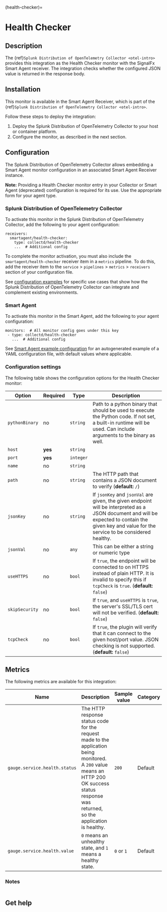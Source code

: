 (health-checker)=

# Health Checker

<meta name="description" content="Use this Splunk Observability Cloud integration for the Health Checker monitor. See benefits, install, configuration, and metrics">

## Description

The {ref}`Splunk Distribution of OpenTelemetry Collector <otel-intro>` provides this integration as the Health Checker monitor with the SignalFx Smart Agent receiver. The integration checks whether the configured JSON value is returned in the response body.

## Installation

This monitor is available in the Smart Agent Receiver, which is part of the {ref}`Splunk Distribution of OpenTelemetry Collector <otel-intro>`.

Follow these steps to deploy the integration:

1. Deploy the Splunk Distribution of OpenTelemetry Collector to your host or container platform.
2. Configure the monitor, as described in the next section.

## Configuration

The Splunk Distribution of OpenTelemetry Collector allows embedding a Smart Agent monitor configuration in an associated Smart Agent Receiver instance.

**Note:** Providing a Health Checker monitor entry in your Collector or Smart Agent (deprecated) configuration is required for its use. Use the appropriate form for your agent type.

### Splunk Distribution of OpenTelemetry Collector

To activate this monitor in the Splunk Distribution of OpenTelemetry Collector, add the following to your agent configuration:

```
receivers:
  smartagent/health-checker:
    type: collectd/health-checker
    ...  # Additional config
```

To complete the monitor activation, you must also include the `smartagent/health-checker` receiver item in a `metrics` pipeline. To do this, add the receiver item to the `service` > `pipelines` > `metrics` > `receivers` section of your configuration file.

See <a href="https://github.com/signalfx/splunk-otel-collector/tree/main/examples" target="_blank">configuration examples</a> for specific use cases that show how the Splunk Distribution of OpenTelemetry Collector can integrate and complement existing environments.

### Smart Agent

To activate this monitor in the Smart Agent, add the following to your agent configuration:

```
monitors:  # All monitor config goes under this key
 - type: collectd/health-checker
   ...  # Additional config
```

See <a href="https://docs.splunk.com/Observability/gdi/smart-agent/smart-agent-resources.html#configure-the-smart-agent" target="_blank">Smart Agent example configuration</a> for an autogenerated example of a YAML configuration file, with default values where applicable.

### Configuration settings

The following table shows the configuration options for the Health Checker monitor:

| Option | Required | Type | Description |
| --- | --- | --- | --- |
| `pythonBinary` | no | `string` | Path to a python binary that should be used to execute the Python code. If not set, a built-in runtime will be used.  Can include arguments to the binary as well. |
| `host` | **yes** | `string` |  |
| `port` | **yes** | `integer` |  |
| `name` | no | `string` |  |
| `path` | no | `string` | The HTTP path that contains a JSON document to verify (**default:** `/`) |
| `jsonKey` | no | `string` | If `jsonKey` and `jsonVal` are given, the given endpoint will be interpreted as a JSON document and will be expected to contain the given key and value for the service to be considered healthy. |
| `jsonVal` | no | `any` | This can be either a string or numeric type |
| `useHTTPS` | no | `bool` | If `true`, the endpoint will be connected to on HTTPS instead of plain HTTP.  It is invalid to specify this if `tcpCheck` is `true`. (**default:** `false`) |
| `skipSecurity` | no | `bool` | If `true`, and `useHTTPS` is `true`, the server's SSL/TLS cert will not be verified. (**default:** `false`) |
| `tcpCheck` | no | `bool` | If `true`, the plugin will verify that it can connect to the given host/port value. JSON checking is not supported. (**default:** `false`) |


## Metrics

The following metrics are available for this integration:

| Name | Description | Sample value | Category | 
| ---- | ----------- | ---- | ---- | 
| `gauge.service.health.status` | The HTTP response status code for the request made to the application being monitored.  A `200` value means an HTTP 200 OK success status response was returned, so the application is healthy.| `200` | Default| 
| `gauge.service.health.value` | `0` means an unhealthy state, and `1` means a healthy state. | `0` or `1` | Default | 

### Notes

```{include} /_includes/metric-defs.md
```

## Get help

```{include} /_includes/troubleshooting.md
```
